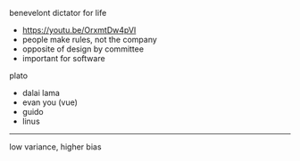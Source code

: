benevelont dictator for life
- https://youtu.be/OrxmtDw4pVI
- people make rules, not the company
- opposite of design by committee
- important for software

plato

- dalai lama
- evan you (vue)
- guido
- linus

---

low variance, higher bias
